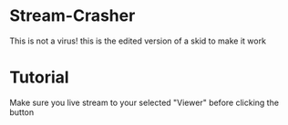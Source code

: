 # Stream-Crasher
This is not a virus! this is the edited version of a skid to make it work
# Tutorial
Make sure you live stream to your selected "Viewer" before clicking the button
